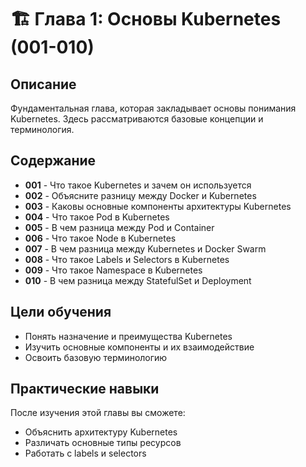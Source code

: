 # 🏗️ Глава 1: Основы Kubernetes (001-010)

## Описание
Фундаментальная глава, которая закладывает основы понимания Kubernetes. Здесь рассматриваются базовые концепции и терминология.

## Содержание
- **001** - Что такое Kubernetes и зачем он используется
- **002** - Объясните разницу между Docker и Kubernetes
- **003** - Каковы основные компоненты архитектуры Kubernetes
- **004** - Что такое Pod в Kubernetes
- **005** - В чем разница между Pod и Container
- **006** - Что такое Node в Kubernetes
- **007** - В чем разница между Kubernetes и Docker Swarm
- **008** - Что такое Labels и Selectors в Kubernetes
- **009** - Что такое Namespace в Kubernetes
- **010** - В чем разница между StatefulSet и Deployment

## Цели обучения
- Понять назначение и преимущества Kubernetes
- Изучить основные компоненты и их взаимодействие
- Освоить базовую терминологию

## Практические навыки
После изучения этой главы вы сможете:
- Объяснить архитектуру Kubernetes
- Различать основные типы ресурсов
- Работать с labels и selectors
